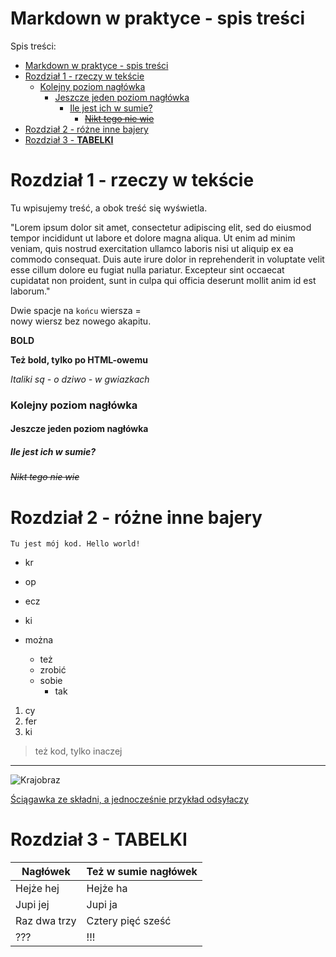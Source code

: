 # Markdown w praktyce - spis treści

<!--- Komentarze jak w HTMLu --->

Spis treści:
- [Markdown w praktyce - spis treści](#markdown-w-praktyce---spis-treści)
- [Rozdział 1 - rzeczy w tekście](#rozdział-1---rzeczy-w-tekście)
    - [Kolejny  poziom nagłówka](#kolejny--poziom-nagłówka)
      - [Jeszcze jeden poziom nagłówka](#jeszcze-jeden-poziom-nagłówka)
        - [Ile jest ich w sumie?](#ile-jest-ich-w-sumie)
          - [~~Nikt tego nie wie~~](#nikt-tego-nie-wie)
- [Rozdział 2 - różne inne bajery](#rozdział-2---różne-inne-bajery)
- [Rozdział 3 - **TABELKI**](#rozdział-3---tabelki)


# Rozdział 1 - rzeczy w tekście

Tu wpisujemy treść, a obok treść się wyświetla. 

"Lorem
 ipsum
  dolor
   sit
    amet,
    consectetur
    adipiscing
    elit, sed do eiusmod tempor incididunt ut labore et dolore magna aliqua. Ut enim ad minim veniam, quis nostrud exercitation ullamco laboris nisi ut aliquip ex ea commodo consequat. Duis aute irure dolor in reprehenderit in voluptate velit esse cillum dolore eu fugiat nulla pariatur. Excepteur sint occaecat cupidatat non proident, sunt in culpa qui officia deserunt mollit anim id est laborum."

Dwie spacje na `końcu` wiersza =  
nowy wiersz bez nowego akapitu.


**BOLD**

<b>Też bold, tylko po HTML-owemu</b>

*Italiki są - o dziwo - w gwiazkach*

### Kolejny  poziom nagłówka

#### Jeszcze jeden poziom nagłówka

##### Ile jest ich w sumie?

###### ~~Nikt tego nie wie~~

# Rozdział 2 - różne inne bajery

```Tu jest mój kod. Hello world!```

- kr
- op 
- ecz
- ki

- można
    - też
    - zrobić
    - sobie 
        - tak

1. cy
2. fer
3. ki

> też kod, tylko inaczej

---

![Krajobraz](IMG_20190812_144204-1.jpg)

[Ściągawka ze składni, a jednocześnie przykład odsyłaczy](https://www.markdownguide.org/cheat-sheet/)

# Rozdział 3 - **TABELKI**

| Nagłówek     | Też w sumie nagłówek |
| ------------ | -------------------- |
| Hejże hej    | Hejże ha             |
| Jupi jej     | Jupi ja              |
| Raz dwa trzy | Cztery pięć sześć    |
| ???          | !!!                  |

<!--- jakoś poszło --->

